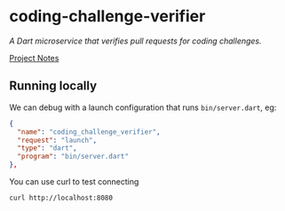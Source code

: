 # coding-challenge-verifier

*A Dart microservice that verifies pull requests for coding challenges.*

[Project Notes](https://enspyrco.notion.site/coding-challenge-verifier-c4d552c506a74fddbef4147cbc4f749c)

## Running locally

We can debug with a launch configuration that runs `bin/server.dart`, eg:

```json
{
  "name": "coding_challenge_verifier",
  "request": "launch",
  "type": "dart",
  "program": "bin/server.dart"
},
```

You can use curl to test connecting

```sh
curl http://localhost:8080
```